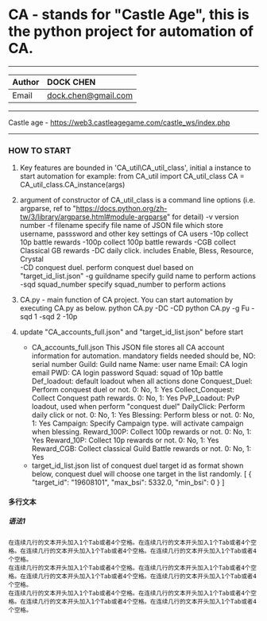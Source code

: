 # CA - stands for "Castle Age", this is the python project for automation of CA.
***
|Author|DOCK CHEN|
|:---|:---|
|Email|dock.chen@gmail.com|
***
Castle age - https://web3.castleagegame.com/castle_ws/index.php
***
### HOW TO START
1. Key features are bounded in 'CA_util\CA_util_class', initial a instance to start automation
    for example: 
    from CA_util import CA_util_class
    CA = CA_util_class.CA_instance(args)

2. argument of constructor of CA_util_class is a command line options (i.e. argparse, ref to "https://docs.python.org/zh-tw/3/library/argparse.html#module-argparse" for detail)
    -v version number
    -f filename 
    specify file name of JSON file which store username, passsword and other key settings of CA users
    -10p 
    collect 10p battle rewards
    -100p 
    collect 100p battle rewards
    -CGB 
    collect Classical GB rewards
    -DC 
    daily click. includes Enable, Bless, Resource, Crystal    
    -CD
    conquest duel. perform conquest duel based on "target_id_list.json"
    -g guildname
    specify guild name to perform actions
    -sqd squad_number
    specify squad_number to perform actions

3. CA.py - main function of CA project. You can start automation by executing CA.py as below.
    python CA.py -DC -CD
    python CA.py -g Fu -sqd 1 -sqd 2 -10p

4. update "CA_accounts_full.json" and "target_id_list.json" before start
    - CA_accounts_full.json
    This JSON file stores all CA account information for automation. mandatory fields needed should be,
    NO: serial number
    Guild: Guild name
    Name: user name
    Email: CA login email
    PWD: CA login password
    Squad: squad of 10p battle
    Def_loadout: default loadout when all actions done
    Conquest_Duel: Perform conquest duel or not. 0: No, 1: Yes
    Collect_Conquest: Collect Conquest path rewards. 0: No, 1: Yes
    PvP_Loadout: PvP loadout, used when perform "conquest duel"
    DailyClick: Perform daily click or not. 0: No, 1: Yes
    Blessing: Perform bless or not. 0: No, 1: Yes
    Campaign: Specify Campaign type. will activate campaign when blessing.
    Reward_100P: Collect 100p rewards or not. 0: No, 1: Yes
    Reward_10P: Collect 10p rewards or not. 0: No, 1: Yes
    Reward_CGB: Collect classical Guild Battle rewards or not. 0: No, 1: Yes
    - target_id_list.json
    list of conquest duel target id as format shown below, conquest duel will choose one target in the list randomly.
    [
        {
        "target_id": "19608101",
        "max_bsi": 5332.0,
        "min_bsi": 0
        }
    ]
#### 多行文本
##### 语法1
    在连续几行的文本开头加入1个Tab或者4个空格。在连续几行的文本开头加入1个Tab或者4个空格。在连续几行的文本开头加入1个Tab或者4个空格。在连续几行的文本开头加入1个Tab或者4个空格。
    在连续几行的文本开头加入1个Tab或者4个空格。在连续几行的文本开头加入1个Tab或者4个空格。在连续几行的文本开头加入1个Tab或者4个空格。在连续几行的文本开头加入1个Tab或者4个空格。
    在连续几行的文本开头加入1个Tab或者4个空格。在连续几行的文本开头加入1个Tab或者4个空格。在连续几行的文本开头加入1个Tab或者4个空格。在连续几行的文本开头加入1个Tab或者4个空格。
